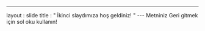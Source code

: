 ---
 layout : slide 
title : " İkinci slaydımıza hoş geldiniz! " 
--- Metniniz Geri gitmek için sol oku kullanın!
